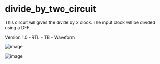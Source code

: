 # divide_by_two_circuit

This circuit will gives the divide by 2 clock. The input clock will be divided using a DFF.

Version 1.0 - RTL - TB - Waveform

![image](https://user-images.githubusercontent.com/22993146/112423833-602b7a80-8d59-11eb-88cc-4596b799f681.png)

![image](https://user-images.githubusercontent.com/22993146/112423849-691c4c00-8d59-11eb-9ecd-704a980a2d60.png)

